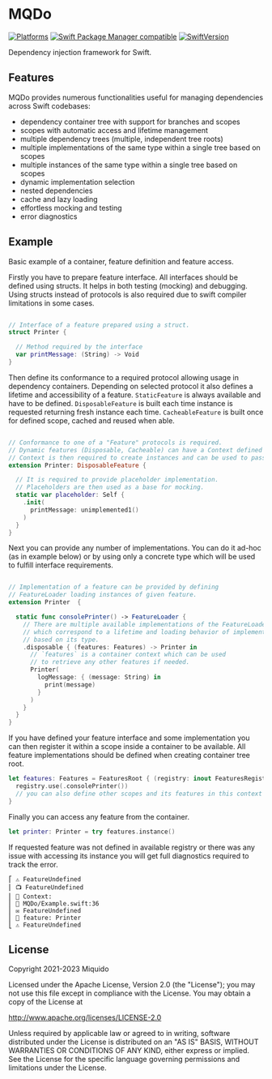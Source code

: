 # MQDo

[![Platforms](https://img.shields.io/badge/platform-iOS%20|%20iPadOS%20|%20macOS-gray.svg?style=flat)]()
[![Swift Package Manager compatible](https://img.shields.io/badge/Swift%20Package%20Manager-compatible-brightgreen.svg)](https://github.com/apple/swift-package-manager)
[![SwiftVersion](https://img.shields.io/badge/Swift-5.7-brightgreen.svg)]()

Dependency injection framework for Swift.

## Features

MQDo provides numerous functionalities useful for managing dependencies across Swift codebases:
- dependency container tree with support for branches and scopes
- scopes with automatic access and lifetime management
- multiple dependency trees (multiple, independent tree roots)
- multiple implementations of the same type within a single tree based on scopes
- multiple instances of the same type within a single tree based on scopes
- dynamic implementation selection
- nested dependencies
- cache and lazy loading
- effortless mocking and testing
- error diagnostics

## Example

Basic example of a container, feature definition and feature access.

Firstly you have to prepare feature interface. All interfaces should be defined using structs. 
It helps in both testing (mocking) and debugging. Using structs instead of protocols is also 
required due to swift compiler limitations in some cases.

```swift

// Interface of a feature prepared using a struct.
struct Printer {

  // Method required by the interface
  var printMessage: (String) -> Void
}
```

Then define its conformance to a required protocol allowing usage in dependency containers.
Depending on selected protocol it also defines a lifetime and accessibility of a feature.
`StaticFeature` is always available and have to be defined. `DisposableFeature` is built
each time instance is requested returning fresh instance each time. `CacheableFeature` is built
once for defined scope, cached and reused when able.

```swift

// Conformance to one of a "Feature" protocols is required. 
// Dynamic features (Disposable, Cacheable) can have a Context defined or be contextless (which is default).
// Context is then required to create instances and can be used to pass any additional data and methods inside.
extension Printer: DisposableFeature {

  // It is required to provide placeholder implementation.
  // Placeholders are then used as a base for mocking.
  static var placeholder: Self {
    .init(
      printMessage: unimplemented1()
    )
  }
}
```

Next you can provide any number of implementations. You can do it ad-hoc (as in example below) or by using 
only a concrete type which will be used to fulfill interface requirements.

```swift

// Implementation of a feature can be provided by defining
// FeatureLoader loading instances of given feature.
extension Printer  {

  static func consolePrinter() -> FeatureLoader {
    // There are multiple available implementations of the FeatureLoader
    // which correspond to a lifetime and loading behavior of implemented feature
    // based on its type.
    .disposable { (features: Features) -> Printer in
      // `features` is a container context which can be used
      // to retrieve any other features if needed.
      Printer(
        logMessage: { (message: String) in
          print(message)
        }
      )
    }
  }
}
```

If you have defined your feature interface and some implementation you can then register it within a scope inside a container to be available. All feature implementations should be defined when creating container tree root.

```swift
let features: Features = FeaturesRoot { (registry: inout FeaturesRegistry<RootFeaturesScope>) in
  registry.use(.consolePrinter())
  // you can also define other scopes and its features in this context
}
```

Finally you can access any feature from the container.

```swift
let printer: Printer = try features.instance()
```

If requested feature was not defined in available registry or there was any issue with accessing its instance you will get full diagnostics required to track the error.

```
⎡ ⚠️ FeatureUndefined
⎜ 📺 FeatureUndefined
⎜ 🧵 Context: 
⎜ 📍 MQDo/Example.swift:36
⎜ ✉️ FeatureUndefined 
⎜ 🧩 feature: Printer
⎣ ⚠️ FeatureUndefined
```

## License

Copyright 2021-2023 Miquido

Licensed under the Apache License, Version 2.0 (the "License"); you may not use this file except in compliance with the License. You may obtain a copy of the License at

http://www.apache.org/licenses/LICENSE-2.0

Unless required by applicable law or agreed to in writing, software distributed under the License is distributed on an "AS IS" BASIS, WITHOUT WARRANTIES OR CONDITIONS OF ANY KIND, either express or implied. See the License for the specific language governing permissions and limitations under the License.

